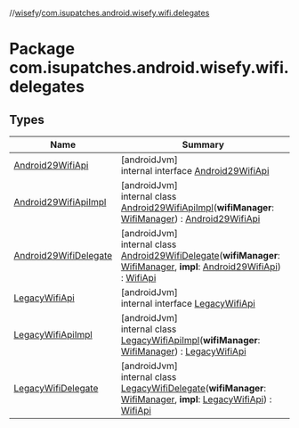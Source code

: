 //[wisefy](../../index.md)/[com.isupatches.android.wisefy.wifi.delegates](index.md)

# Package com.isupatches.android.wisefy.wifi.delegates

## Types

| Name | Summary |
|---|---|
| [Android29WifiApi](-android29-wifi-api/index.md) | [androidJvm]<br>internal interface [Android29WifiApi](-android29-wifi-api/index.md) |
| [Android29WifiApiImpl](-android29-wifi-api-impl/index.md) | [androidJvm]<br>internal class [Android29WifiApiImpl](-android29-wifi-api-impl/index.md)(**wifiManager**: [WifiManager](https://developer.android.com/reference/kotlin/android/net/wifi/WifiManager.html)) : [Android29WifiApi](-android29-wifi-api/index.md) |
| [Android29WifiDelegate](-android29-wifi-delegate/index.md) | [androidJvm]<br>internal class [Android29WifiDelegate](-android29-wifi-delegate/index.md)(**wifiManager**: [WifiManager](https://developer.android.com/reference/kotlin/android/net/wifi/WifiManager.html), **impl**: [Android29WifiApi](-android29-wifi-api/index.md)) : [WifiApi](../com.isupatches.android.wisefy.wifi/-wifi-api/index.md) |
| [LegacyWifiApi](-legacy-wifi-api/index.md) | [androidJvm]<br>internal interface [LegacyWifiApi](-legacy-wifi-api/index.md) |
| [LegacyWifiApiImpl](-legacy-wifi-api-impl/index.md) | [androidJvm]<br>internal class [LegacyWifiApiImpl](-legacy-wifi-api-impl/index.md)(**wifiManager**: [WifiManager](https://developer.android.com/reference/kotlin/android/net/wifi/WifiManager.html)) : [LegacyWifiApi](-legacy-wifi-api/index.md) |
| [LegacyWifiDelegate](-legacy-wifi-delegate/index.md) | [androidJvm]<br>internal class [LegacyWifiDelegate](-legacy-wifi-delegate/index.md)(**wifiManager**: [WifiManager](https://developer.android.com/reference/kotlin/android/net/wifi/WifiManager.html), **impl**: [LegacyWifiApi](-legacy-wifi-api/index.md)) : [WifiApi](../com.isupatches.android.wisefy.wifi/-wifi-api/index.md) |
